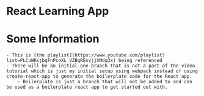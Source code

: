 # React Learning App

# Some Information

    - This is [the playlist](https://www.youtube.com/playlist?list=PLCuWRxjbgFnPcoXL_VZBqREsvjjXMdq3x) being referenced
    - There will be an initial one branch that is not a part of the video tutorial which is just my initial setup using webpack instead of using create-react-app to generate the boilerplate code for the React app.
        - Boilerplate is just a branch that will not be added to and can be used as a boilerplate react app to get started out with.

